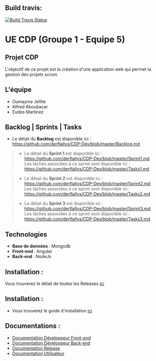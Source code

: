 
## Build travis:

[![Build Travis Status](https://travis-ci.com/derflallys/CDP-Dev.svg?token=gsystqqqLGzAApB6oXpS&branch=master)](https://travis-ci.com/derflallys/CDP-Dev)

# UE CDP (Groupe 1 - Equipe 5)

## Projet CDP 
 L'objectif de ce projet est la création d'une application web qui permet la gestion des projets scrum.


## L'équipe

* Oumayma Jellite
* Alfred Aboubacar
* Eudes Martinez

## Backlog | Sprints | Tasks 

* Le détail du **Backlog** est disponible ici : https://github.com/derflallys/CDP-Dev/blob/master/Backlog.md 

> * Le détail du **Sprint 1** est disponible ici : 
>https://github.com/derflallys/CDP-Dev/blob/master/Sprint1.md     
 > Les tâches associées à ce sprint sont disponible ici :
https://github.com/derflallys/CDP-Dev/blob/master/Tasks1.md

> * Le détail du **Sprint 2** est disponible ici : 
>https://github.com/derflallys/CDP-Dev/blob/master/Sprint2.md     
 > Les tâches associées à ce sprint sont disponible ici :
https://github.com/derflallys/CDP-Dev/blob/master/Tasks2.md


> * Le détail du **Sprint 3** est disponible ici : 
>https://github.com/derflallys/CDP-Dev/blob/master/Sprint3.md     
 > Les tâches associées à ce sprint sont disponible ici :
https://github.com/derflallys/CDP-Dev/blob/master/Tasks3.md


## Technologies 
 * **Base de données** :  Mongodb
 * **Front-end** : Angular
 * **Back-end** : NodeJs

## Installation : 
Vous trouverez le détail de toutes les Releases [ici](https://github.com/derflallys/CDP-Dev/blob/master/Release.md
)
  
## Installation : 

*  Vous trouverez le guide d'installation [ici](https://github.com/derflallys/CDP-Dev/blob/master/Install.md)



## Documentations : 

 * [Documentation Développeur Front-end](https://github.com/derflallys/CDP-Dev/blob/master/front-end/Documentation_FrontEnd.md)  
 * [Documentation Développeur Back-end](https://github.com/derflallys/CDP-Dev/blob/master/back-end/Documentation_BackEnd.md) 
 * [Documentation Release](https://github.com/derflallys/CDP-Dev/blob/master/Release.md) 
 * [Documentation Utilisateur](https://github.com/derflallys/CDP-Dev/blob/master/User-Manual.md)  


